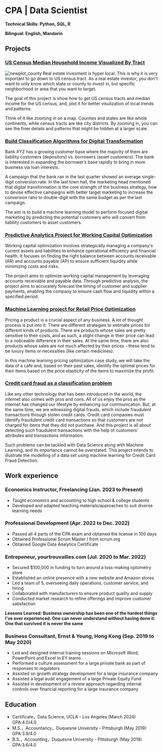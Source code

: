 # CPA | Data Scientist

**Technical Skills: Python, SQL, R**

**Bilingual: English, Mandarin**

## Projects

### [US Census Median Household Income Visualized By Tract](https://github.com/KJZou56/us_census_median_household_income_visualized_by_tract)
![newplot_county](https://github.com/KJZou56/KJZou56.github.io/assets/150881506/ca0249e7-72e1-4ae5-8313-bee2f12dada7)
Real estate invesment is hyper local. This is why it is very important to go down to US census tract. As a real estate investor, you don't want to only know which state or county to invest in, but specific neighborhood or area that you want to target.

The goal of this project is show how to get US census tracts and median income for the US census, and, plot it for better visulization of local trends and patterns.

Think of it like zooming in on a map. Counties and states are like whole continents, while census tracts are like city districts. By zooming in, you can see the finer details and patterns that might be hidden at a larger scale.

### [Build Classification Algorithms for Digital Transformation](https://github.com/KJZou56/digital-transformation)

Bank XYZ has a growing customer base where the majority of them are liability customers (depositors) vs. borrowers (asset customers). The bank is interested in expanding the borrower’s base rapidly to bring in more business via loan interests.

A campaign that the bank ran in the last quarter showed an average single-digit conversion rate. In the last town hall, the marketing head mentioned that digital transformation is the core strength of the business strategy, how to devise effective campaigns with better target marketing to increase the conversion ratio to double-digit with the same budget as per the last campaign.

The aim is to build a machine learning model to perform focused digital marketing by predicting the potential customers who will convert from liability customers to asset customers.

### [Predictive Analytics Project for Working Capital Optimization](https://github.com/KJZou56/Working-Capital-Optimization)

Working capital optimization involves strategically managing a company's current assets and liabilities to enhance operational efficiency and financial health. It focuses on finding the right balance between accounts receivable (AR) and accounts payable (AP) to ensure sufficient liquidity while minimizing costs and risks.

The project aims to optimize working capital management by leveraging accounts receivable and payable data. Through predictive analysis, the project aims to accurately forecast the timing of customer and supplier payments, enabling the company to ensure cash flow and liquidity within a specified period.

### [Machine Learning project for Retail Price Optimization](https://github.com/KJZou56/price-optimization)

Pricing a product is a crucial aspect of any business. A lot of thought process is put into it. There are different strategies to estimate prices for different kinds of products. There are products whose sales are pretty sensitive to their costs, and as such, a slight change in their price can lead to a noticeable difference in their sales. At the same time, there are also products whose sales are not much affected by their prices - these tend to be luxury items or necessities (like certain medicines). 

In this machine learning pricing optimization case study, we will take the data of a cafe and, based on their past sales, identify the optimal prices for their items based on the price elasticity of the items to maximize the profit.

### [Credit card fraud as a classification problem](https://github.com/KJZou56/credit-card-fraud-detection)

Like any other technology that has been introduced in the world, the internet also comes with pros and cons. All of us enjoy the pros as the internet has changed our lifestyle by enhancing our communication. But, at the same time, we are witnessing digital frauds, which include fraudulent transactions through stolen credit cards. Credit card companies must identify fraudulent credit card transactions so that customers are not charged for items that they did not purchase. And this project is all about detecting such fraudulent transactions with the help of customers' attributes and transactions information.

Such problems can be tackled with Data Science along with Machine Learning, and its importance cannot be overstated. This project intends to illustrate the modelling of a data set using machine learning for Credit Card Fraud Detection.

## Work experience
### Economics Instructor, Freelancing (Jan. 2023 to Present)
- Taught economics and accounting to high school & college students
- Developed and adapted teaching materials/approaches to suit diverse learning needs

### Professional Development (Apr. 2022 to Dec. 2022)
- Passed all 4 parts of the CPA exam and obtained the license in 100 days
- Obtained Professional Scrum Master I from scrum.org 
- Obtained Google Data Analytics Certificate 

### Entrepeneur, yourtrouvailles.com (Jul. 2020 to Mar. 2022)
- Secured $100,000 in funding to turn around a loss-making optometry store
- Established an online presence with a new website and Amazon stores
- Led a team of 5, overseeing daily operations, customer service, and hiring
- Collaborated with manufacturers to ensure product quality and supply
- Conducted market research to refine offerings and improve customer satisfaction
  
**Lessons Learned: Business ownership has been one of the hardest things I've ever experienced. One can never understand without having done it. One that survived it is never the same**

### Business Consultant, Ernst & Young, Hong Kong (Sep. 2019 to May 2020)
- Led and designed internal training sessions on Microsoft Word, PowerPoint and Excel to EY teams
- Performed a culture assessment for a large private bank as part of responses to regulators
- Assisted on growth strategy development for a large insurance company
- Assisted a legal audit engagement of a large Private Equity Fund
- Assisted in development of a review approach regarding internal controls over financial reporting for a large insurance company

## Education
- Certificate，Data Science, UCLA - Los Angeles (March 2024) GPA:4.0/4.0
- M.S.，Accountancy，Duquesne University - Pittsburgh (May 2019) GPA:3.9/4.0
- B.S.，Accounting，Duquesne University - Pittsburgh (May 2018) GPA:3.6/4.0

